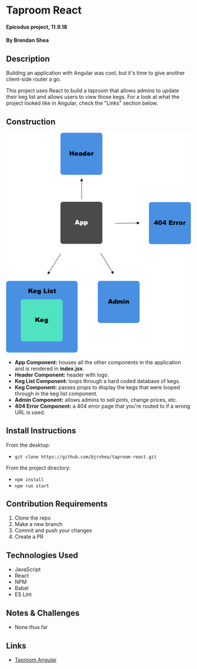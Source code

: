 # Taproom React

#### Epicodus project, 11.9.18

#### By Brendan Shea

## Description

Building an application with Angular was cool, but it's time to give another client-side router a go.

This project uses React to build a taproom that allows admins to update their keg list and allows users to view those kegs. For a look at what the project looked like in Angular, check the "Links" section below.

## Construction

![alt text](src/assets/images/component_tree.png "Component tree")

* **App Component:** houses all the other components in the application and is rendered in **index.jsx**.
* **Header Component:** header with logo.
* **Keg List Component:** loops through a hard coded database of kegs.
* **Keg Component:** passes props to display the kegs that were looped through in the keg list component.
* **Admin Component:** allows admins to sell pints, change prices, etc.
* **404 Error Component:** a 404 error page that you're routed to if a wrong URL is used.

## Install Instructions

From the desktop:

* `git clone https://github.com/bjrshea/taproom-react.git`

From the project directory:

* `npm install`
* `npm run start`

## Contribution Requirements

1. Clone the repo
1. Make a new branch
1. Commit and push your changes
1. Create a PR

## Technologies Used

* JavaScript
* React
* NPM
* Babel
* ES Lint

## Notes & Challenges

* None thus far

## Links

* [Taproom Angular](https://github.com/bjrshea/taproom-angular.git)
